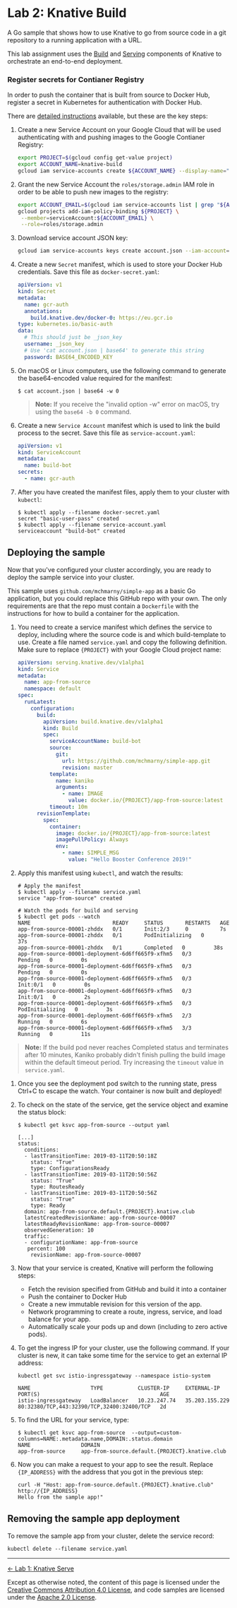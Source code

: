 # Lab 2: Knative Build

A Go sample that shows how to use Knative to go from source code in a git
repository to a running application with a URL.

This lab assignment uses the [Build][knative-build] and
[Serving][knative-serving] components of Knative to orchestrate an end-to-end
deployment.

[knative-build]: https://www.knative.dev/docs/build/
[knative-serving]: https://www.knative.dev/docs/serving/

### Register secrets for Contianer Registry

In order to push the container that is built from source to Docker Hub, register
a secret in Kubernetes for authentication with Docker Hub.

There are [detailed instructions][knative-build-auth] available, but these are
the key steps:

[knative-build-auth]: https://github.com/knative/docs/blob/master/build/auth.md#basic-authentication-docker

1. Create a new Service Account on your Google Cloud that will be used
   authenticating with and pushing images to the Google Contianer Registry:

   ```bash
   export PROJECT=$(gcloud config get-value project)
   export ACCOUNT_NAME=knative-build
   gcloud iam service-accounts create ${ACCOUNT_NAME} --display-name="Knative build account"
   ```

1. Grant the new Service Account the `roles/storage.admin` IAM role in order to
   be able to push new images to the registry:

   ```bash
   export ACCOUNT_EMAIL=$(gcloud iam service-accounts list | grep "${ACCOUNT_NAME}" | awk '{ print $NF }')
   gcloud projects add-iam-policy-binding ${PROJECT} \
    --member=serviceAccount:${ACCOUNT_EMAIL} \
    --role=roles/storage.admin
   ```

1. Download service account JSON key:

   ```bash
   gcloud iam service-accounts keys create account.json --iam-account=${ACCOUNT_EMAIL}
   ```

1. Create a new `Secret` manifest, which is used to store your Docker Hub
   credentials. Save this file as `docker-secret.yaml`:

   ```yaml
   apiVersion: v1
   kind: Secret
   metadata:
     name: gcr-auth
     annotations:
       build.knative.dev/docker-0: https://eu.gcr.io
   type: kubernetes.io/basic-auth
   data:
     # This should just be _json_key
     username: _json_key
     # Use 'cat account.json | base64' to generate this string
     password: BASE64_ENCODED_KEY
   ```

1. On macOS or Linux computers, use the following command to generate the
   base64-encoded value required for the manifest:

   ```shell
   $ cat account.json | base64 -w 0
   ```

   > **Note:** If you receive the "invalid option -w" error on macOS, try using
   > the `base64 -b 0` command.

1. Create a new `Service Account` manifest which is used to link the build
   process to the secret. Save this file as `service-account.yaml`:

   ```yaml
   apiVersion: v1
   kind: ServiceAccount
   metadata:
     name: build-bot
   secrets:
     - name: gcr-auth
   ```

1. After you have created the manifest files, apply them to your cluster with `kubectl`:

   ```shell
   $ kubectl apply --filename docker-secret.yaml
   secret "basic-user-pass" created
   $ kubectl apply --filename service-account.yaml
   serviceaccount "build-bot" created
   ```

## Deploying the sample

Now that you've configured your cluster accordingly, you are ready to deploy the
sample service into your cluster.

This sample uses `github.com/mchmarny/simple-app` as a basic Go application, but
you could replace this GitHub repo with your own. The only requirements are that
the repo must contain a `Dockerfile` with the instructions for how to build a
container for the application.

1. You need to create a service manifest which defines the service to deploy,
   including where the source code is and which build-template to use. Create a
   file named `service.yaml` and copy the following definition. Make sure to
   replace `{PROJECT}` with your Google Cloud project name:

   ```yaml
   apiVersion: serving.knative.dev/v1alpha1
   kind: Service
   metadata:
     name: app-from-source
     namespace: default
   spec:
     runLatest:
       configuration:
         build:
           apiVersion: build.knative.dev/v1alpha1
           kind: Build
           spec:
             serviceAccountName: build-bot
             source:
               git:
                 url: https://github.com/mchmarny/simple-app.git
                 revision: master
             template:
               name: kaniko
               arguments:
                 - name: IMAGE
                   value: docker.io/{PROJECT}/app-from-source:latest
             timeout: 10m
         revisionTemplate:
           spec:
             container:
               image: docker.io/{PROJECT}/app-from-source:latest
               imagePullPolicy: Always
               env:
                 - name: SIMPLE_MSG
                   value: "Hello Booster Conference 2019!"
   ```

1. Apply this manifest using `kubectl`, and watch the results:

   ```shell
   # Apply the manifest
   $ kubectl apply --filename service.yaml
   service "app-from-source" created

   # Watch the pods for build and serving
   $ kubectl get pods --watch
   NAME                          READY     STATUS       RESTARTS   AGE
   app-from-source-00001-zhddx   0/1       Init:2/3     0          7s
   app-from-source-00001-zhddx   0/1       PodInitializing   0         37s
   app-from-source-00001-zhddx   0/1       Completed   0         38s
   app-from-source-00001-deployment-6d6ff665f9-xfhm5   0/3       Pending   0         0s
   app-from-source-00001-deployment-6d6ff665f9-xfhm5   0/3       Pending   0         0s
   app-from-source-00001-deployment-6d6ff665f9-xfhm5   0/3       Init:0/1   0         0s
   app-from-source-00001-deployment-6d6ff665f9-xfhm5   0/3       Init:0/1   0         2s
   app-from-source-00001-deployment-6d6ff665f9-xfhm5   0/3       PodInitializing   0         3s
   app-from-source-00001-deployment-6d6ff665f9-xfhm5   2/3       Running   0         6s
   app-from-source-00001-deployment-6d6ff665f9-xfhm5   3/3       Running   0         11s
   ```

  > **Note:** If the build pod never reaches Completed status and terminates
  > after 10 minutes, Kaniko probably didn't finish pulling the build image
  > within the default timeout period. Try increasing the `timeout` value in
  > `service.yaml`.

1. Once you see the deployment pod switch to the running state, press Ctrl+C to
   escape the watch. Your container is now built and deployed!

1. To check on the state of the service, get the service object and examine the
   status block:

   ```shell
   $ kubectl get ksvc app-from-source --output yaml

   [...]
   status:
     conditions:
     - lastTransitionTime: 2019-03-11T20:50:18Z
       status: "True"
       type: ConfigurationsReady
     - lastTransitionTime: 2019-03-11T20:50:56Z
       status: "True"
       type: RoutesReady
     - lastTransitionTime: 2019-03-11T20:50:56Z
       status: "True"
       type: Ready
     domain: app-from-source.default.{PROJECT}.knative.club
     latestCreatedRevisionName: app-from-source-00007
     latestReadyRevisionName: app-from-source-00007
     observedGeneration: 10
     traffic:
     - configurationName: app-from-source
      percent: 100
       revisionName: app-from-source-00007
   ```

1. Now that your service is created, Knative will perform the following steps:

   - Fetch the revision specified from GitHub and build it into a container
   - Push the container to Docker Hub
   - Create a new immutable revision for this version of the app.
   - Network programming to create a route, ingress, service, and load balance
     for your app.
   - Automatically scale your pods up and down (including to zero active pods).

1. To get the ingress IP for your cluster, use the following command. If your
   cluster is new, it can take some time for the service to get an external IP
   address:

   ```shell
   kubectl get svc istio-ingressgateway --namespace istio-system

   NAME                   TYPE           CLUSTER-IP     EXTERNAL-IP      PORT(S)                                      AGE
   istio-ingressgateway   LoadBalancer   10.23.247.74   35.203.155.229   80:32380/TCP,443:32390/TCP,32400:32400/TCP   2d
   ```

1. To find the URL for your service, type:

   ```shell
   $ kubectl get ksvc app-from-source  --output=custom-columns=NAME:.metadata.name,DOMAIN:.status.domain
   NAME                DOMAIN
   app-from-source     app-from-source.default.{PROJECT}.knative.club
   ```

1. Now you can make a request to your app to see the result. Replace
   `{IP_ADDRESS}` with the address that you got in the previous step:

   ```shell
   curl -H "Host: app-from-source.default.{PROJECT}.knative.club" http://{IP_ADDRESS}
   Hello from the sample app!"
   ```

## Removing the sample app deployment

To remove the sample app from your cluster, delete the service record:

```shell
kubectl delete --filename service.yaml
```

---

<p align="left"><a href="../1-serve">← Lab 1: Knative Serve</a></p>

Except as otherwise noted, the content of this page is licensed under the
[Creative Commons Attribution 4.0 License][cc-by], and code samples are licensed
under the [Apache 2.0 License][apache-2-0].

[cc-by]: https://creativecommons.org/licenses/by/4.0/
[apache-2-0]: https://www.apache.org/licenses/LICENSE-2.0
